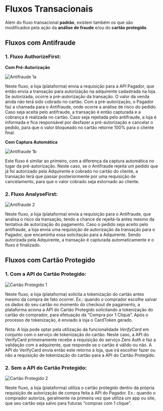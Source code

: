 # Fluxos Transacionais

Além do fluxo transacional **padrão**, existem também os que são modificados pela ação da **análise de fraude** e/ou do **cartão protegido**.

## Fluxos com Antifraude

### 1. Fluxo AuthorizeFirst:

**Com Pré-Autorização**

![Antifraude 1a](https://braspag.github.io/images/fluxo-trans1a-pt.png)

Neste fluxo, a loja (plataforma) envia a requisição para a API Pagador, que então envia a transação para autorização na adquirente cadastrada na loja. Se autorizada, ocorre a pré-autorização da transação. O valor da venda ainda não terá sido cobrado no cartão.
Com a pré-autorização, o Pagador faz a chamada para o Antifraude, onde ocorre a análise de risco do pedido.<br/>
Caso seja aceita pelo antifraude, a transação é então capturada e a cobrança é realizada no cartão. Caso seja rejeitada pelo antifraude, a loja é informada e fica responsável por desfazer a pré-autorização e cancelar o pedido, para que o valor bloqueado no cartão retorne 100% para o cliente final.

**Com Captura Automática**

![Antifraude 1b](https://braspag.github.io/images/fluxo-trans1b-pt.png)

Este fluxo é similar ao primeiro, com a diferença da captura automática no lugar da pré-autorização. Neste caso, se o Antifraude rejeita um pedido que já foi autorizado pela Adquirente e cobrado no cartão do cliente, a transação terá que passar posteriormente por uma requisição de cancelamento, para que o valor cobrado seja estornado ao cliente.

### 2. Fluxo AnalyseFirst:

![Antifraude 2](https://braspag.github.io/images/fluxo-trans2-pt.png)

Neste fluxo, a loja (plataforma) envia a requisição para o Antifraude, que analisa o risco da transação, tendo a chance de rejeitá-la antes mesmo da tentativa de autorização do pagamento.
Caso o pedido seja aceito pelo antifraude, a loja envia uma requisição de autorização da transação para o Pagador, que encaminha essa solicitação para a Adquirente. Sendo autorizada pela Adquirente, a transação é capturada automaticamente e o fluxo é finalizado.

## Fluxos com Cartão Protegido

### 1. Com a API do Cartão Protegido:

![Cartão Protegido 1](https://braspag.github.io/images/fluxo-trans3-pt.png)

Neste fluxo, a loja (plataforma) solicita a tokenização do cartão antes mesmo da compra de fato ocorrer. Ex.: quando o comprador escolhe salvar os dados do seu cartão no momento do checkout de pagamento, a plataforma aciona a API do Cartão Protegido solicitando a tokenização do cartão do comprador, para efetuação da “Compra por 1 Clique”. Após o processo de tokenização, é enviado à loja o CardToken gerado.

Nota: A loja pode optar pela utilização da funcionalidade *VerifyCard* em conjunto com o serviço de tokenização do cartão. Neste caso, a API do VerifyCard primeiramente recebe a requisição do serviço Zero Auth e faz a validação com a adquirente, que responde se o cartão é válido ou não. A API do VerifyCard envia então este retorno à loja, que irá escolher fazer ou não a requisição de tokenização do cartão para a API do Cartão Protegido. 

### 2. Sem a API do Cartão Protegido:

![Cartão Protegido 2](https://braspag.github.io/images/fluxo-trans4-pt.png)

Neste fluxo, a loja (plataforma) utiliza o cartão protegido dentro da própria requisição de autorização de compra feita à API do Pagador. Ex.: quando o comprador autoriza, geralmente na primeira vez que utiliza um app ou site, que seu cartão seja salvo para futuras “compras com 1 clique”. 

